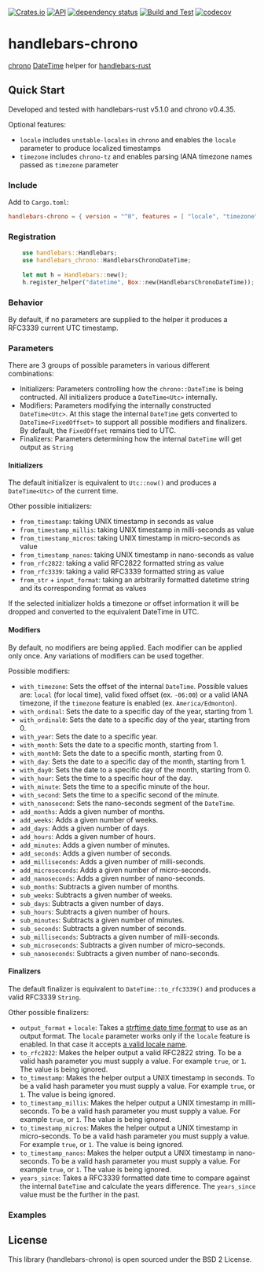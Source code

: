 [![Crates.io](https://img.shields.io/crates/v/handlebars-chrono?color=4d76ae)](https://crates.io/crates/handlebars-chrono)
[![API](https://docs.rs/handlebars-chrono/badge.svg)](https://docs.rs/handlebars-chrono)
[![dependency status](https://deps.rs/repo/github/iganev/handlebars-chrono/status.svg)](https://deps.rs/repo/github/iganev/handlebars-chrono)
[![Build and Test](https://github.com/iganev/handlebars-chrono/actions/workflows/rust.yml/badge.svg)](https://github.com/iganev/handlebars-chrono/actions/workflows/rust.yml)
[![codecov](https://codecov.io/github/iganev/handlebars-chrono/graph/badge.svg?token=B5P2TAV5BB)](https://codecov.io/github/iganev/handlebars-chrono)


# handlebars-chrono
[chrono](https://github.com/chronotope/chrono) [DateTime](https://docs.rs/chrono/latest/chrono/struct.DateTime.html) helper for [handlebars-rust](https://github.com/sunng87/handlebars-rust)

## Quick Start

Developed and tested with handlebars-rust v5.1.0 and chrono v0.4.35.

Optional features:
- `locale` includes `unstable-locales` in `chrono` and enables the `locale` parameter to produce localized timestamps
- `timezone` includes `chrono-tz` and enables parsing IANA timezone names passed as `timezone` parameter

### Include

Add to `Cargo.toml`:
```toml
handlebars-chrono = { version = "^0", features = [ "locale", "timezone" ] }
```

### Registration

```rust
    use handlebars::Handlebars;
    use handlebars_chrono::HandlebarsChronoDateTime;
    
    let mut h = Handlebars::new();
    h.register_helper("datetime", Box::new(HandlebarsChronoDateTime));
```

### Behavior

By default, if no parameters are supplied to the helper it produces a RFC3339 current UTC timestamp.

### Parameters

There are 3 groups of possible parameters in various different combinations:
- Initializers: Parameters controlling how the `chrono::DateTime` is being contructed. All initializers produce a `DateTime<Utc>` internally.
- Modifiers: Parameters modifying the internally constructed `DateTime<Utc>`. At this stage the internal `DateTime` gets converted to `DateTime<FixedOffset>` to support all possible modifiers and finalizers. By default, the `FixedOffset` remains tied to UTC.
- Finalizers: Parameters determining how the internal `DateTime` will get output as `String`

#### Initializers

The default initializer is equivalent to `Utc::now()` and produces a `DateTime<Utc>` of the current time.

Other possible initializers:
- `from_timestamp`: taking UNIX timestamp in seconds as value
- `from_timestamp_millis`: taking UNIX timestamp in milli-seconds as value
- `from_timestamp_micros`: taking UNIX timestamp in micro-seconds as value
- `from_timestamp_nanos`: taking UNIX timestamp in nano-seconds as value
- `from_rfc2822`: taking a valid RFC2822 formatted string as value
- `from_rfc3339`: taking a valid RFC3339 formatted string as value
- `from_str` + `input_format`: taking an arbitrarily formatted datetime string and its corresponding format as values

If the selected initializer holds a timezone or offset information it will be dropped and converted to the equivalent DateTime in UTC.

#### Modifiers

By default, no modifiers are being applied. Each modifier can be applied only once. Any variations of modifiers can be used together.

Possible modifiers:
- `with_timezone`: Sets the offset of the internal `DateTime`. Possible values are: `local` (for local time), valid fixed offset (ex. `-06:00`) or a valid IANA timezone, if the `timezone` feature is enabled (ex. `America/Edmonton`).
- `with_ordinal`: Sets the date to a specific day of the year, starting from 1.
- `with_ordinal0`: Sets the date to a specific day of the year, starting from 0.
- `with_year`: Sets the date to a specific year.
- `with_month`: Sets the date to a specific month, starting from 1.
- `with_month0`: Sets the date to a specific month, starting from 0.
- `with_day`: Sets the date to a specific day of the month, starting from 1.
- `with_day0`: Sets the date to a specific day of the month, starting from 0.
- `with_hour`: Sets the time to a specific hour of the day.
- `with_minute`: Sets the time to a specific minute of the hour.
- `with_second`: Sets the time to a specific second of the minute.
- `with_nanosecond`: Sets the nano-seconds segment of the `DateTime`.
- `add_months`: Adds a given number of months.
- `add_weeks`: Adds a given number of weeks.
- `add_days`: Adds a given number of days.
- `add_hours`: Adds a given number of hours.
- `add_minutes`: Adds a given number of minutes.
- `add_seconds`: Adds a given number of seconds.
- `add_milliseconds`: Adds a given number of milli-seconds.
- `add_microseconds`: Adds a given number of micro-seconds.
- `add_nanoseconds`: Adds a given number of nano-seconds.
- `sub_months`: Subtracts a given number of months.
- `sub_weeks`: Subtracts a given number of weeks.
- `sub_days`: Subtracts a given number of days.
- `sub_hours`: Subtracts a given number of hours.
- `sub_minutes`: Subtracts a given number of minutes.
- `sub_seconds`: Subtracts a given number of seconds.
- `sub_milliseconds`: Subtracts a given number of milli-seconds.
- `sub_microseconds`: Subtracts a given number of micro-seconds.
- `sub_nanoseconds`: Subtracts a given number of nano-seconds.

#### Finalizers

The default finalizer is equivalent to `DateTime::to_rfc3339()` and produces a valid RFC3339 `String`.

Other possible finalizers:
- `output_format` + `locale`: Takes a [strftime date time format](https://docs.rs/chrono/latest/chrono/format/strftime/index.html) to use as an output format. The `locale` parameter works only if the `locale` feature is enabled. In that case it accepts [a valid locale name](https://docs.rs/chrono/latest/chrono/enum.Locale.html).
- `to_rfc2822`: Makes the helper output a valid RFC2822 string. To be a valid hash parameter you must supply a value. For example `true`, or `1`. The value is being ignored.
- `to_timestamp`: Makes the helper output a UNIX timestamp in seconds. To be a valid hash parameter you must supply a value. For example `true`, or `1`. The value is being ignored.
- `to_timestamp_millis`: Makes the helper output a UNIX timestamp in milli-seconds. To be a valid hash parameter you must supply a value. For example `true`, or `1`. The value is being ignored.
- `to_timestamp_micros`: Makes the helper output a UNIX timestamp in micro-seconds. To be a valid hash parameter you must supply a value. For example `true`, or `1`. The value is being ignored.
- `to_timestamp_nanos`: Makes the helper output a UNIX timestamp in nano-seconds. To be a valid hash parameter you must supply a value. For example `true`, or `1`. The value is being ignored.
- `years_since`: Takes a RFC3339 formatted date time to compare against the internal `DateTime` and calculate the years difference. The `years_since` value must be the further in the past.

### Examples

## License

This library (handlebars-chrono) is open sourced under the BSD 2 License.